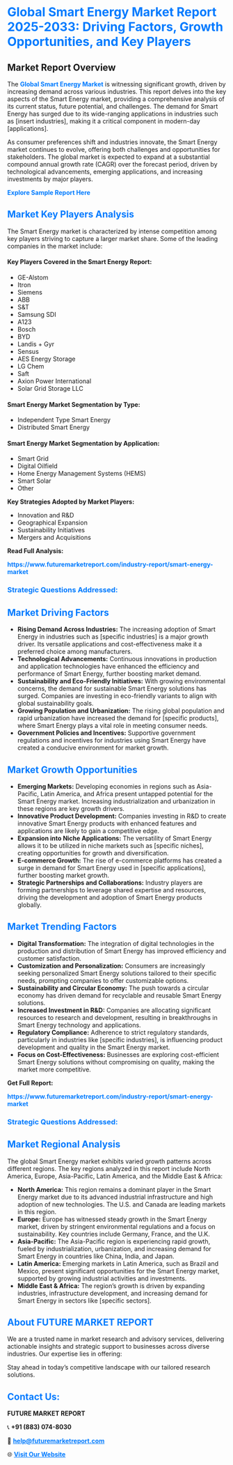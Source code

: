 <h1 style="color: #007BFF;">Global Smart Energy Market Report 2025-2033: Driving Factors, Growth Opportunities, and Key Players</h1>

<section id="overview">
<h2>Market Report Overview</h2>
<p>The <a href="https://www.futuremarketreport.com/industry-report/smart-energy-market" style="color: #007BFF; text-decoration: none;"><strong>Global Smart Energy Market</strong></a> is witnessing significant growth, driven by increasing demand across various industries. This report delves into the key aspects of the Smart Energy market, providing a comprehensive analysis of its current status, future potential, and challenges. The demand for Smart Energy has surged due to its wide-ranging applications in industries such as [insert industries], making it a critical component in modern-day [applications].</p>
<p>As consumer preferences shift and industries innovate, the Smart Energy market continues to evolve, offering both challenges and opportunities for stakeholders. The global market is expected to expand at a substantial compound annual growth rate (CAGR) over the forecast period, driven by technological advancements, emerging applications, and increasing investments by major players.</p>
</section>

<section id="overview">
<p><a href="https://www.futuremarketreport.com/request-sample/reportId=93240" style="color: #007BFF; text-decoration: none;"><strong>Explore Sample Report Here</strong></a></p>
</section>

<section id="key-players">
<h2 style="color: #007BFF;">Market Key Players Analysis</h2>
<p>The Smart Energy market is characterized by intense competition among key players striving to capture a larger market share. Some of the leading companies in the market include:</p>
<h4>Key Players Covered in the Smart Energy Report:</h4>
<ul><li>GE-Alstom</li><li>Itron</li><li>Siemens</li><li>ABB</li><li>S&amp;T</li><li>Samsung SDI</li><li>A123</li><li>Bosch</li><li>BYD</li><li>Landis + Gyr</li><li>Sensus</li><li>AES Energy Storage</li><li>LG Chem</li><li>Saft</li><li>Axion Power International</li><li>Solar Grid Storage LLC</li></ul>
<h4>Smart Energy Market Segmentation by Type:</h4>
<ul><li>Independent Type Smart Energy</li><li>Distributed Smart Energy</li></ul>

<h4>Smart Energy Market Segmentation by Application:</h4>
<ul><li>Smart Grid</li><li>Digital Oilfield</li><li>Home Energy Management Systems (HEMS)</li><li>Smart Solar</li><li>Other</li></ul>
<p><strong>Key Strategies Adopted by Market Players:</strong></p>
<ul>
<li>Innovation and R&D</li>
<li>Geographical Expansion</li>
<li>Sustainability Initiatives</li>
<li>Mergers and Acquisitions</li>
</ul>
</section>

<section>
<p><strong>Read Full Analysis: </strong></p><a href="https://www.futuremarketreport.com/industry-report/smart-energy-market" style="color: #007BFF; text-decoration: none;"><strong>https://www.futuremarketreport.com/industry-report/smart-energy-market</strong></a>
<h3 style="color: #007BFF;">Strategic Questions Addressed:</h3>
</section>

<section id="driving-factors">
<h2 style="color: #007BFF;">Market Driving Factors</h2>
<ul>
<li><strong>Rising Demand Across Industries:</strong> The increasing adoption of Smart Energy in industries such as [specific industries] is a major growth driver. Its versatile applications and cost-effectiveness make it a preferred choice among manufacturers.</li>
<li><strong>Technological Advancements:</strong> Continuous innovations in production and application technologies have enhanced the efficiency and performance of Smart Energy, further boosting market demand.</li>
<li><strong>Sustainability and Eco-Friendly Initiatives:</strong> With growing environmental concerns, the demand for sustainable Smart Energy solutions has surged. Companies are investing in eco-friendly variants to align with global sustainability goals.</li>
<li><strong>Growing Population and Urbanization:</strong> The rising global population and rapid urbanization have increased the demand for [specific products], where Smart Energy plays a vital role in meeting consumer needs.</li>
<li><strong>Government Policies and Incentives:</strong> Supportive government regulations and incentives for industries using Smart Energy have created a conducive environment for market growth.</li>
</ul>
</section>

<section id="growth-opportunities">
<h2 style="color: #007BFF;">Market Growth Opportunities</h2>
<ul>
<li><strong>Emerging Markets:</strong> Developing economies in regions such as Asia-Pacific, Latin America, and Africa present untapped potential for the Smart Energy market. Increasing industrialization and urbanization in these regions are key growth drivers.</li>
<li><strong>Innovative Product Development:</strong> Companies investing in R&D to create innovative Smart Energy products with enhanced features and applications are likely to gain a competitive edge.</li>
<li><strong>Expansion into Niche Applications:</strong> The versatility of Smart Energy allows it to be utilized in niche markets such as [specific niches], creating opportunities for growth and diversification.</li>
<li><strong>E-commerce Growth:</strong> The rise of e-commerce platforms has created a surge in demand for Smart Energy used in [specific applications], further boosting market growth.</li>
<li><strong>Strategic Partnerships and Collaborations:</strong> Industry players are forming partnerships to leverage shared expertise and resources, driving the development and adoption of Smart Energy products globally.</li>
</ul>
</section>

<section id="trending-factors">
<h2 style="color: #007BFF;">Market Trending Factors</h2>
<ul>
<li><strong>Digital Transformation:</strong> The integration of digital technologies in the production and distribution of Smart Energy has improved efficiency and customer satisfaction.</li>
<li><strong>Customization and Personalization:</strong> Consumers are increasingly seeking personalized Smart Energy solutions tailored to their specific needs, prompting companies to offer customizable options.</li>
<li><strong>Sustainability and Circular Economy:</strong> The push towards a circular economy has driven demand for recyclable and reusable Smart Energy solutions.</li>
<li><strong>Increased Investment in R&D:</strong> Companies are allocating significant resources to research and development, resulting in breakthroughs in Smart Energy technology and applications.</li>
<li><strong>Regulatory Compliance:</strong> Adherence to strict regulatory standards, particularly in industries like [specific industries], is influencing product development and quality in the Smart Energy market.</li>
<li><strong>Focus on Cost-Effectiveness:</strong> Businesses are exploring cost-efficient Smart Energy solutions without compromising on quality, making the market more competitive.</li>
</ul>
</section>

<section>
<p><strong>Get Full Report: </strong></p><a href="https://www.futuremarketreport.com/industry-report/smart-energy-market" style="color: #007BFF; text-decoration: none;"><strong>https://www.futuremarketreport.com/industry-report/smart-energy-market</strong></a>
<h3 style="color: #007BFF;">Strategic Questions Addressed:</h3>
</section>


<section id="regional-analysis">
<h2 style="color: #007BFF;">Market Regional Analysis</h2>
<p>The global Smart Energy market exhibits varied growth patterns across different regions. The key regions analyzed in this report include North America, Europe, Asia-Pacific, Latin America, and the Middle East & Africa:</p>
<ul>
<li><strong>North America:</strong> This region remains a dominant player in the Smart Energy market due to its advanced industrial infrastructure and high adoption of new technologies. The U.S. and Canada are leading markets in this region.</li>
<li><strong>Europe:</strong> Europe has witnessed steady growth in the Smart Energy market, driven by stringent environmental regulations and a focus on sustainability. Key countries include Germany, France, and the U.K.</li>
<li><strong>Asia-Pacific:</strong> The Asia-Pacific region is experiencing rapid growth, fueled by industrialization, urbanization, and increasing demand for Smart Energy in countries like China, India, and Japan.</li>
<li><strong>Latin America:</strong> Emerging markets in Latin America, such as Brazil and Mexico, present significant opportunities for the Smart Energy market, supported by growing industrial activities and investments.</li>
<li><strong>Middle East & Africa:</strong> The region’s growth is driven by expanding industries, infrastructure development, and increasing demand for Smart Energy in sectors like [specific sectors].</li>
</ul>
</section>

<footer>
<h2 style="color: #007BFF;">About FUTURE MARKET REPORT</h2>
<p>We are a trusted name in market research and advisory services, delivering actionable insights and strategic support to businesses across diverse industries. Our expertise lies in offering:</p>

<p>Stay ahead in today’s competitive landscape with our tailored research solutions.</p>

<h2 style="color: #007BFF;">Contact Us:</h2>
<p><strong>FUTURE MARKET REPORT</strong></p>
<p>📞 <strong>+91 (883) 074-8030</strong></p>
<p>📧 <strong><a href="mailto:help@futuremarketreport.com" style="color: #007BFF;">help@futuremarketreport.com</a></strong></p>
<p>🌐 <strong><a href="https://www.futuremarketreport.com/" style="color: #007BFF;">Visit Our Website</a></strong></p>
</footer>